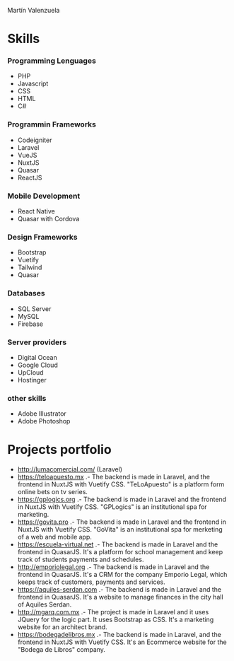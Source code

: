 Martín Valenzuela

# Skills
### Programming Lenguages 
- PHP
- Javascript
- CSS
- HTML
- C#

### Programmin Frameworks
- Codeigniter
- Laravel
- VueJS
- NuxtJS
- Quasar
- ReactJS

### Mobile Development
- React Native
- Quasar with Cordova

### Design Frameworks
- Bootstrap
- Vuetify
- Tailwind
- Quasar

### Databases
- SQL Server
- MySQL
- Firebase

### Server providers
- Digital Ocean
- Google Cloud
- UpCloud
- Hostinger

### other skills
- Adobe Illustrator
- Adobe Photoshop

# Projects portfolio
- http://lumacomercial.com/ (Laravel)
- https://teloapuesto.mx .- The backend is made in Laravel, and the frontend in NuxtJS with Vuetify CSS. "TeLoApuesto" is a platform form online bets on tv series.
- https://gplogics.org .- The backend is made in Laravel and the frontend in NuxtJS with Vuetify CSS. "GPLogics" is an institutional spa for marketing.
- https://govita.pro .- The backend is made in Laravel and the frontend in NuxtJS with Vuetify CSS. "GoVita" is an institutional spa for merketing of a web and mobile app.
- https://escuela-virtual.net .- The backend is made in Laravel and the frontend in QuasarJS. It's a platform for school management and keep track of students payments and schedules. 
- http://emporiolegal.org .- The backend is made in Laravel and the frontend in QuasarJS. It's a CRM for the company Emporio Legal, which keeps track of customers, payments and services.
- https://aquiles-serdan.com .- The backend is made in Laravel and the frontend in QuasarJS. It's a website to manage finances in the city hall of Aquiles Serdan.
- http://mgarq.com.mx .- The project is made in Laravel and it uses JQuery for the logic part. It uses Bootstrap as CSS. It's a marketing website for an architect brand.
- https://bodegadelibros.mx .- The backend is made in Laravel, and the frontend in NuxtJS with Vuetify CSS. It's an Ecommerce website for the "Bodega de Libros" company.